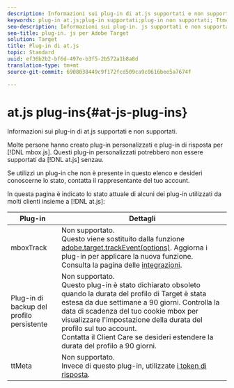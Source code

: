 ```yaml
---
description: Informazioni sui plug-in di at.js supportati e non supportati.
keywords: plug-in at.js;plug-in supportati;plug-in non supportati; Ttmeta; ttmeta; Mboxtrack
seo-description: Informazioni sui plug-in. js supportati e non supportati per Adobe Target.
seo-title: plug-in. js per Adobe Target
solution: Target
title: Plug-in di at.js
topic: Standard
uuid: ef36b2b2-bf6d-497e-b3f5-2b572a1b8a8d
translation-type: tm+mt
source-git-commit: 6908038449c9f172fcd509ca9c0616bee5a7674f

---
```



# at.js plug-ins{#at-js-plug-ins}

Informazioni sui plug-in di at.js supportati e non supportati.

Molte persone hanno creato plug-in personalizzati e plug-in di risposta per [!DNL mbox.js]. Questi plug-in personalizzati potrebbero non essere supportati da [!DNL at.js] senzau.

Se utilizzi un plug-in che non è presente in questo elenco e desideri conoscerne lo stato, contatta il rappresentante del tuo account.

In questa pagina è indicato lo stato attuale di alcuni dei plug-in utilizzati da molti clienti insieme a [!DNL at.js]:

| Plug-in | Dettagli |
|--- |--- |
| mboxTrack | Non supportato.<br>Questo viene sostituito dalla funzione [adobe.target.trackEvent(options)](/help/c-implementing-target/c-implementing-target-for-client-side-web/adobe-target-trackevent.md). Aggiorna i plug-in per applicare la nuova funzione.<br>Consulta la pagina delle [integrazioni](/help/c-implementing-target/c-implementing-target-for-client-side-web/c-how-atjs-works/target-atjs-integrations.md). |
| Plug-in di backup del profilo persistente | Non supportato.<br>Questo plug-in è stato dichiarato obsoleto quando la durata del profilo di Target è stata estesa da due settimane a 90 giorni. Controlla la data di scadenza del tuo cookie mbox per visualizzare l'impostazione della durata del profilo sul tuo account.<br>Contatta il Client Care se desideri estendere la durata del profilo a 90 giorni. |
| ttMeta | Non supportato.<br>Invece di questo plug-in, utilizzate [i token di risposta](/help/administrating-target/response-tokens.md). |